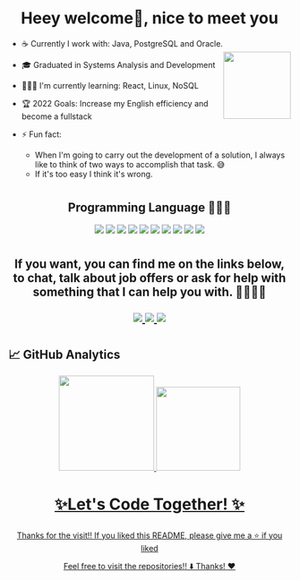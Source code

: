 <h1 align="center">Heey welcome👋, nice to meet you</h1>


- ☕ Currently I work with: Java, PostgreSQL and Oracle.<img align ="right" height="120em" src="https://c.tenor.com/GfSX-u7VGM4AAAAd/coding.gif"/>
- 🎓 Graduated in Systems Analysis and Development
- 👨🏻‍💻 I'm currently learning: React, Linux, NoSQL
- 🏆️ 2022 Goals: Increase my English efficiency and become a fullstack
- ⚡ Fun fact:

    - When I'm going to carry out the development of a solution, I always like to think of two ways to accomplish that task. 😅
    - If it's too easy I think it's wrong.

#
<div align="center">

## Programming Language 👨🏻‍💻
![](	https://img.shields.io/badge/Java-ED8B00?style=for-the-badge&logo=java&logoColor=white)
![](https://img.shields.io/badge/Node.js-43853D?style=for-the-badge&logo=node.js&logoColor=white)
![](https://img.shields.io/badge/TypeScript-007ACC?style=for-the-badge&logo=typescript&logoColor=white)
![](https://img.shields.io/badge/HTML5-E34F26?style=for-the-badge&logo=html5&logoColor=white)
![](https://img.shields.io/badge/CSS3-1572B6?style=for-the-badge&logo=css3&logoColor=white)
![](https://img.shields.io/badge/JavaScript-323330?style=for-the-badge&logo=javascript&logoColor=F7DF1E)
![](https://img.shields.io/badge/React-20232A?style=for-the-badge&logo=react&logoColor=61DAFB)
![](https://img.shields.io/badge/Spring-6DB33F?style=for-the-badge&logo=spring&logoColor=white)
![](https://img.shields.io/badge/MySQL-00000F?style=for-the-badge&logo=mysql&logoColor=white)
![](https://img.shields.io/badge/PostgreSQL-316192?style=for-the-badge&logo=postgresql&logoColor=white)

</div>

#
 <h2 align="center">If you want, you can find me on the links below, to chat, talk about job offers or ask for help with something that I can help you with. 👨🏻‍💻🔎
 <p>
<div align="center">
<a href="https://twitter.com/opaulohsouza" target="_blank">
<img src="https://img.shields.io/badge/Twitter-1DA1F2?style=for-the-badge&logo=twitter&logoColor=white"/>
</a>
<a href="https://www.linkedin.com/in/paulohs-dev/" target="_blank"> <img src = "https://img.shields.io/badge/LinkedIn-0077B5?style=for-the-badge&logo=linkedin&logoColor=white"/>
</a>
<a href="mailto:rick.souza97@gmail.com" target="_blank"> <img src = "https://img.shields.io/badge/Gmail-D14836?style=for-the-badge&logo=gmail&logoColor=white"/>
</a>
</div>

#


## 📈 GitHub Analytics
<div align="center">
<a href="https://github.com/ohenriques">
<img height="170em" src="https://github-readme-stats.vercel.app/api/top-langs/?username=ohenriques&layout=compact&langs_count=7&theme=chartreuse-dark"/>
<img height="150em" src="https://github-readme-stats.vercel.app/api?username=ohenriques&show_icons=true&theme=chartreuse-dark&include_all_commits=true&count_private=true"/>
</div>

# <p align="center"> ✨Let's Code Together! ✨
<p align="center"> Thanks for the visit!! If you liked this README, please give me a ⭐️ if you liked

<p align="center"> Feel free to visit the repositories!! ⬇️ Thanks! ❤️

